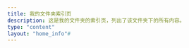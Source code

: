 ```yaml
---
title: 我的文件夹索引页
description: 这是我的文件夹的索引页，列出了该文件夹下的所有内容。
type: "content"
layout: "home_info"#
---
```

